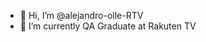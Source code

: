 - 👋 Hi, I’m @alejandro-olle-RTV
- 🌱 I’m currently QA Graduate at Rakuten TV
<!---
- 👀 I’m interested in ...
- 🌱 I’m currently learning ...
- 💞️ I’m looking to collaborate on ...
- 📫 How to reach me ...


alejandro-olle-RTV/alejandro-olle-RTV is a ✨ special ✨ repository because its `README.md` (this file) appears on your GitHub profile.
You can click the Preview link to take a look at your changes.
--->
